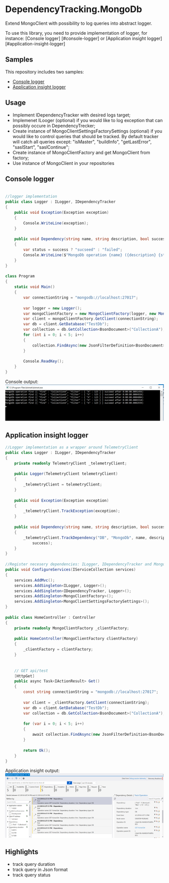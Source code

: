# DependencyTracking.MongoDb
Extend MongoClient with possibility to log queries into abstract logger.

To use this library, you need to provide implementation of logger, for instance: [Console logger] [#console-logger] or [Application insight logger] [#application-insight-logger]

## Samples

This repository includes two samples:

* [Console logger](https://github.com/apostolsergii/DependencyTracking.MongoDb/tree/master/DependencyTracking.MongoDb.SampleApp)
* [Application insight logger](https://github.com/apostolsergii/DependencyTracking.MongoDb/tree/master/DependencyTracking.MongoDb.SampleWebApp)

## Usage

* Implement IDependencyTracker with desired logs target;
* Implemenet ILooger (optional) if you would like to log exception that can possibly occure in DependencyTrecker;
* Create instance of MongoClientSettingsFactorySettings (optional) if you would like to control queries that should be tracked. By default tracker will catch all queries except: "isMaster", "buildInfo", "getLastError", "saslStart", "saslContinue";
* Create instance of MongoClientFactory and get MongoClient from factory;
* Use instance of MongoClient in your repositories

## Console logger

```csharp

//logger implementation
public class Logger : ILogger, IDependencyTracker
{
	public void Exception(Exception exception)
	{
		Console.WriteLine(exception);
	}

	public void Dependency(string name, string description, bool success, TimeSpan duration)
	{
		var status = success ? "sucseed" : "failed";
		Console.WriteLine($"MongoDb operation {name} ({description} {status} after {duration:g})");
	}
}

class Program
{
	static void Main()
	{
		var connectionString = "mongodb://localhost:27017";

		var logger = new Logger();
		var mongoClientFactory = new MongoClientFactory(logger, new MongoClientSettingsFactorySettings(), logger);
		var client = mongoClientFactory.GetClient(connectionString);
		var db = client.GetDatabase("TestDb");
		var collection = db.GetCollection<BsonDocument>("CollectionA");
		for (int i = 0; i < 5; i++)
		{
			collection.FindAsync(new JsonFilterDefinition<BsonDocument>("{'A':123}")).GetAwaiter().GetResult();
		}
		
		Console.ReadKey();
	}
}
```

Console output:
<img src="docs/assets/img/samples/ConsoleLogger.png" alt="Console logger output" />

## Application insight logger

```csharp
//Logger implementation as a wrapper around TelemetryClient
public class Logger : ILogger, IDependencyTracker
{
	private readonly TelemetryClient _telemetryClient;

	public Logger(TelemetryClient telemetryClient)
	{
		_telemetryClient = telemetryClient;
	}

	public void Exception(Exception exception)
	{
		_telemetryClient.TrackException(exception);
	}

	public void Dependency(string name, string description, bool success, TimeSpan duration)
	{
		_telemetryClient.TrackDependency("DB", "MongoDb", name, description, DateTimeOffset.UtcNow, duration, null,
			success);
	}
}

//Register necesery dependencies: ILogger, IDependencyTracker and MongoClientFactory
public void ConfigureServices(IServiceCollection services)
{
	services.AddMvc();
	services.AddSingleton<ILogger, Logger>();
	services.AddSingleton<IDependencyTracker, Logger>();
	services.AddSingleton<MongoClientFactory>();
	services.AddSingleton<MongoClientSettingsFactorySettings>();
}

public class HomeController : Controller
{
	private readonly MongoClientFactory _clientFactory;

	public HomeController(MongoClientFactory clientFactory)
	{
		_clientFactory = clientFactory;
	}


	// GET api/test
	[HttpGet]
	public async Task<IActionResult> Get()
	{
		const string connectionString = "mongodb://localhost:27017";

		var client = _clientFactory.GetClient(connectionString);
		var db = client.GetDatabase("TestDb");
		var collection = db.GetCollection<BsonDocument>("CollectionA");

		for (var i = 0; i < 5; i++)
		{
			await collection.FindAsync(new JsonFilterDefinition<BsonDocument>("{'A':123}"));
		}

		return Ok();
	}
}
```

Application insight output:
<img src="docs/assets/img/samples/ApplicationInsight.png" alt="Application insight output" />


## Highlights

* track query duration
* track query in Json format
* track query status
